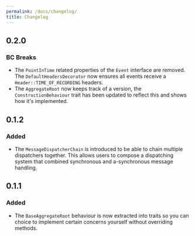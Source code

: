 ```yaml
---
permalink: /docs/changelog/
title: Changelog
---
```


## 0.2.0

### BC Breaks

* The `PointInTime` related properties of the `Event` interface are
  removed. The `DefaultHeadersDecorator` now ensures all events receive
  a `Header::TIME_OF_RECORDING` headers.
* The `AggregateRoot` now keeps track of a version, the `ConstructionBehaviour`
  trait has been updated to reflect this and shows how it's implemented.
  
## 0.1.2

### Added

* The `MessageDispatcherChain` is introduced to be able to chain multiple
  dispatchers together. This allows users to compose a dispatching system
  that combined synchronous and a-synchronous message handling.
  
## 0.1.1

### Added

* The `BaseAggregateRoot` behaviour is now extracted into traits so you can
  choice to implement certain concerns yourself without overriding methods.